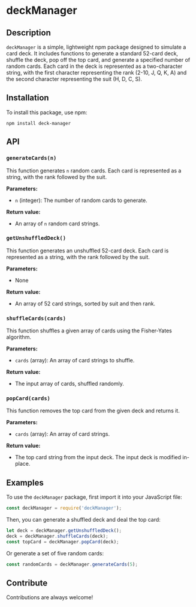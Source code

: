 # deckManager

## Description

`deckManager` is a simple, lightweight npm package designed to simulate a card deck. It includes functions to generate a standard 52-card deck, shuffle the deck, pop off the top card, and generate a specified number of random cards. Each card in the deck is represented as a two-character string, with the first character representing the rank (2-10, J, Q, K, A) and the second character representing the suit (H, D, C, S).

## Installation

To install this package, use npm:

```shell
npm install deck-manager
```

## API

### `generateCards(n)`

This function generates `n` random cards. Each card is represented as a string, with the rank followed by the suit.

**Parameters:**

- `n` (integer): The number of random cards to generate.

**Return value:**

- An array of `n` random card strings.

### `getUnshuffledDeck()`

This function generates an unshuffled 52-card deck. Each card is represented as a string, with the rank followed by the suit.

**Parameters:**

- None

**Return value:**

- An array of 52 card strings, sorted by suit and then rank.

### `shuffleCards(cards)`

This function shuffles a given array of cards using the Fisher-Yates algorithm.

**Parameters:**

- `cards` (array): An array of card strings to shuffle.

**Return value:**

- The input array of cards, shuffled randomly.

### `popCard(cards)`

This function removes the top card from the given deck and returns it.

**Parameters:**

- `cards` (array): An array of card strings.

**Return value:**

- The top card string from the input deck. The input deck is modified in-place.

## Examples

To use the `deckManager` package, first import it into your JavaScript file:

```javascript
const deckManager = require('deckManager');
```

Then, you can generate a shuffled deck and deal the top card:

```javascript
let deck = deckManager.getUnshuffledDeck();
deck = deckManager.shuffleCards(deck);
const topCard = deckManager.popCard(deck);
```

Or generate a set of five random cards:

```javascript
const randomCards = deckManager.generateCards(5);
```

## Contribute

Contributions are always welcome!

